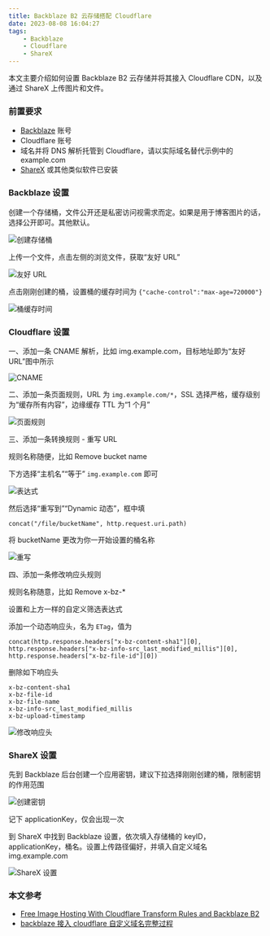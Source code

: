 ```yaml
---
title: Backblaze B2 云存储搭配 Cloudflare
date: 2023-08-08 16:04:27
tags:
    - Backblaze
    - Cloudflare
    - ShareX
---
```


本文主要介绍如何设置 Backblaze B2 云存储并将其接入 Cloudflare CDN，以及通过 ShareX 上传图片和文件。

<!-- more -->

### 前置要求

- [Backblaze][] 账号
- Cloudflare 账号
- 域名并将 DNS 解析托管到 Cloudflare，请以实际域名替代示例中的 example.com
- [ShareX][] 或其他类似软件已安装

### Backblaze 设置

创建一个存储桶，文件公开还是私密访问视需求而定。如果是用于博客图片的话，选择公开即可。其他默认。

![创建存储桶](https://img.zs.fyi/2308/6O2l6ELCQY.png)

上传一个文件，点击左侧的浏览文件，获取“友好 URL”

![友好 URL](https://img.zs.fyi/2308/4nLxvoQJfb.png)

点击刚刚创建的桶，设置桶的缓存时间为 `{"cache-control":"max-age=720000"}`

![桶缓存时间](https://img.zs.fyi/2308/gKaVpmPQQ2.png)

### Cloudflare 设置

一、添加一条 CNAME 解析，比如 img.example.com，目标地址即为“友好 URL”图中所示

![CNAME](https://img.zs.fyi/2308/0pbNHUnjYz.png)

二、添加一条页面规则，URL 为 `img.example.com/*`，SSL 选择严格，缓存级别为“缓存所有内容”，边缘缓存 TTL 为“1 个月”

![页面规则](https://img.zs.fyi/2308/875SUdYNzB.png)

三、添加一条转换规则 - 重写 URL

规则名称随便，比如 Remove bucket name

下方选择“主机名”“等于” `img.example.com` 即可

![表达式](https://img.zs.fyi/2308/I68OSKYLaL.png)

然后选择“重写到”“Dynamic 动态”，框中填

```text
concat("/file/bucketName", http.request.uri.path)
```

将 bucketName 更改为你一开始设置的桶名称

![重写](https://img.zs.fyi/2308/POqzrOd9Kp.png)

四、添加一条修改响应头规则

规则名称随意，比如 Remove x-bz-*

设置和上方一样的自定义筛选表达式

添加一个动态响应头，名为 `ETag`，值为

```text
concat(http.response.headers["x-bz-content-sha1"][0], http.response.headers["x-bz-info-src_last_modified_millis"][0], http.response.headers["x-bz-file-id"][0])
```

删除如下响应头

```text
x-bz-content-sha1
x-bz-file-id
x-bz-file-name
x-bz-info-src_last_modified_millis
x-bz-upload-timestamp
```

![修改响应头](https://img.zs.fyi/2308/zPZXHPkUJd.png)

### ShareX 设置

先到 Backblaze 后台创建一个应用密钥，建议下拉选择刚刚创建的桶，限制密钥的作用范围

![创建密钥](https://img.zs.fyi/2308/roTfv4ihcI.png)

记下 applicationKey，仅会出现一次

到 ShareX 中找到 Backblaze 设置，依次填入存储桶的 keyID，applicationKey，桶名。设置上传路径偏好，并填入自定义域名 img.example.com

![ShareX 设置](https://img.zs.fyi/2308/e4LrXnkNmr.png)

### 本文参考

- [Free Image Hosting With Cloudflare Transform Rules and Backblaze B2][]
- [backblaze 接入 cloudflare 自定义域名完整过程][]

[Backblaze]: https://www.backblaze.com/
[ShareX]: https://getsharex.com/
[backblaze 接入 cloudflare 自定义域名完整过程]: https://www.jingxialai.com/4155.html
[Free Image Hosting With Cloudflare Transform Rules and Backblaze B2]: https://www.backblaze.com/blog/free-image-hosting-with-cloudflare-transform-rules-and-backblaze-b2/
